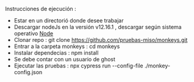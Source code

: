 Instrucciones de ejecución : 

- Estar en un directorió donde desee trabajar 
- Descargar nodeJs en la versión v12.16.1 , descargar según sistema operativo [Node](https://nodejs.org/es/download/)   
- Clonar repo : git clone https://github.com/pruebas-miso/monkeys.git
- Entrar a la carpeta monkeys : cd monkeys
- Instalar dependecias : npm install
- Se debe contar con un usuario de ghost 
- Ejecutar las pruebas : npx cypress run --config-file ./monkey-config.json
